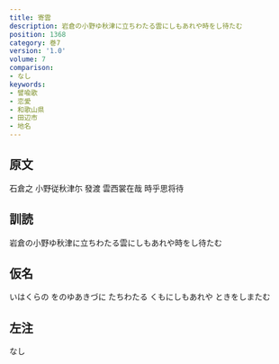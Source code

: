```yaml
---
title: 寄雲
description: 岩倉の小野ゆ秋津に立ちわたる雲にしもあれや時をし待たむ
position: 1368
category: 巻7
version: '1.0'
volume: 7
comparison:
- なし
keywords:
- 譬喩歌
- 恋愛
- 和歌山県
- 田辺市
- 地名
---
```


## 原文

石倉之 小野従秋津尓 發渡 雲西裳在哉 時乎思将待

## 訓読

岩倉の小野ゆ秋津に立ちわたる雲にしもあれや時をし待たむ

## 仮名

いはくらの をのゆあきづに たちわたる くもにしもあれや ときをしまたむ

## 左注

なし
